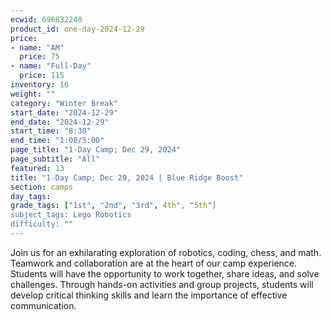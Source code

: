 ```yaml
---
ecwid: 696832240
product_id: one-day-2024-12-29
price:
- name: "AM"
  price: 75
- name: "Full-Day"
  price: 115
inventory: 16
weight: ""
category: "Winter Break"
start_date: "2024-12-29"
end_date: "2024-12-29"
start_time: "8:30"
end_time: "1:00/5:00"
page_title: "1-Day Camp; Dec 29, 2024"
page_subtitle: "All"
featured: 13
title: "1-Day Camp; Dec 29, 2024 | Blue Ridge Boost"
section: camps
day_tags: 
grade_tags: ["1st", "2nd", "3rd", 4th", "5th"]
subject_tags: Lego Robotics
difficulty: ""
---
```

Join us for an exhilarating exploration of robotics, coding, chess, and math. Teamwork and collaboration are at the heart of our camp experience. Students will have the opportunity to work together, share ideas, and solve challenges. Through hands-on activities and group projects, students will develop critical thinking skills and learn the importance of effective communication.
